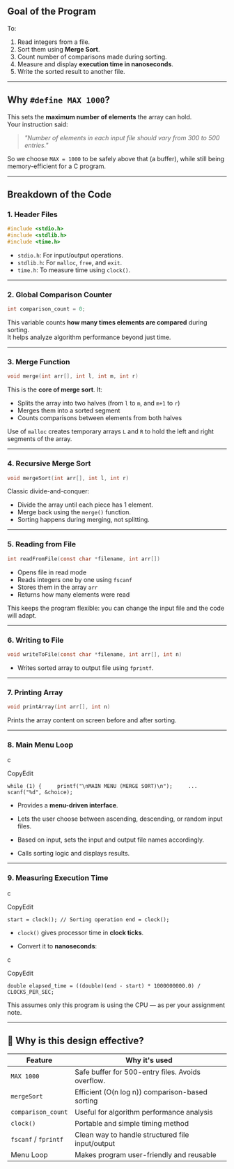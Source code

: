 ## **Goal of the Program**

To:

1. Read integers from a file.
2. Sort them using **Merge Sort**.
3. Count number of comparisons made during sorting.
4. Measure and display **execution time in nanoseconds**.
5. Write the sorted result to another file.

---
## Why `#define MAX 1000`?

This sets the **maximum number of elements** the array can hold.  
Your instruction said:

> _"Number of elements in each input file should vary from 300 to 500 entries."_

So we choose `MAX = 1000` to be safely above that (a buffer), while still being memory-efficient for a C program.

---
## Breakdown of the Code

### 1. **Header Files**

``` C
#include <stdio.h>
#include <stdlib.h>
#include <time.h>
```

- `stdio.h`: For input/output operations.
- `stdlib.h`: For `malloc`, `free`, and `exit`.
- `time.h`: To measure time using `clock()`.

---
### 2. **Global Comparison Counter**

``` C
int comparison_count = 0;
```

This variable counts **how many times elements are compared** during sorting.  
It helps analyze algorithm performance beyond just time.

---
### 3. **Merge Function**

``` C
void merge(int arr[], int l, int m, int r)
```
This is the **core of merge sort**. It:

- Splits the array into two halves (from `l` to `m`, and `m+1` to `r`)
- Merges them into a sorted segment
- Counts comparisons between elements from both halves

Use of `malloc` creates temporary arrays `L` and `R` to hold the left and right segments of the array.

---
### 4. **Recursive Merge Sort**

``` C
void mergeSort(int arr[], int l, int r)
```

Classic divide-and-conquer:

- Divide the array until each piece has 1 element.
- Merge back using the `merge()` function.
- Sorting happens during merging, not splitting.

---
### 5. **Reading from File**

``` C
int readFromFile(const char *filename, int arr[])
```
- Opens file in read mode
- Reads integers one by one using `fscanf`
- Stores them in the array `arr`
- Returns how many elements were read

This keeps the program flexible: you can change the input file and the code will adapt.

---
### 6. **Writing to File**

``` C
void writeToFile(const char *filename, int arr[], int n)
```
- Writes sorted array to output file using `fprintf`.

---
### 7. **Printing Array**
``` C
void printArray(int arr[], int n)
```

Prints the array content on screen before and after sorting.

---
### 8. **Main Menu Loop**

c

CopyEdit

`while (1) {     printf("\nMAIN MENU (MERGE SORT)\n");     ...     scanf("%d", &choice);`

- Provides a **menu-driven interface**.
    
- Lets the user choose between ascending, descending, or random input files.
    
- Based on input, sets the input and output file names accordingly.
    
- Calls sorting logic and displays results.
    

---

### 9. **Measuring Execution Time**

c

CopyEdit

`start = clock(); // Sorting operation end = clock();`

- `clock()` gives processor time in **clock ticks**.
    
- Convert it to **nanoseconds**:
    

c

CopyEdit

`double elapsed_time = ((double)(end - start) * 1000000000.0) / CLOCKS_PER_SEC;`

This assumes only this program is using the CPU — as per your assignment note.

---

## 🧠 Why is this design effective?

| Feature              | Why it's used                                     |
| -------------------- | ------------------------------------------------- |
| `MAX 1000`           | Safe buffer for 500-entry files. Avoids overflow. |
| `mergeSort`          | Efficient (O(n log n)) comparison-based sorting   |
| `comparison_count`   | Useful for algorithm performance analysis         |
| `clock()`            | Portable and simple timing method                 |
| `fscanf` / `fprintf` | Clean way to handle structured file input/output  |
| Menu Loop            | Makes program user-friendly and reusable          |